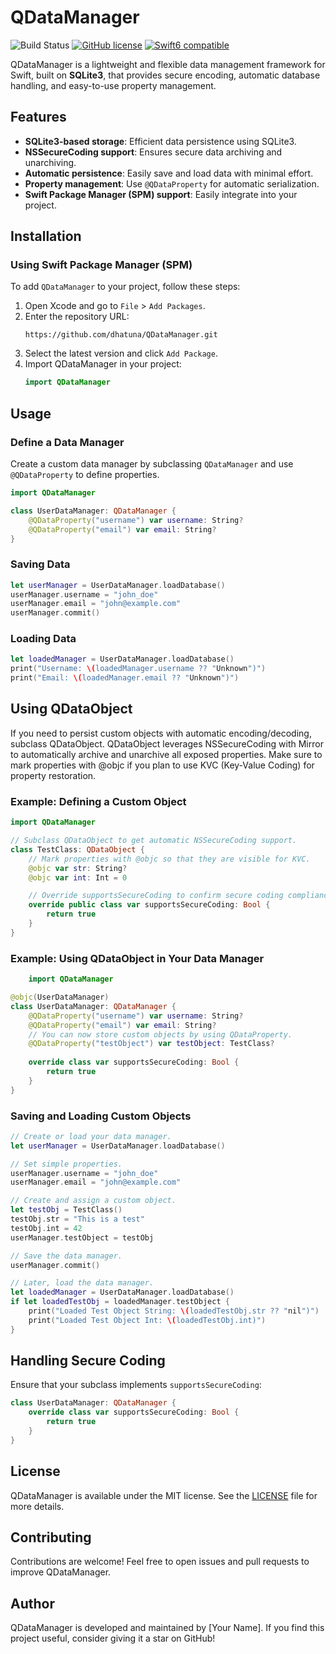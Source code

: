 # QDataManager

![Build Status][GitHubActionBadge] [![GitHub license][LicenseBadge]](https://raw.githubusercontent.com/dhatuna/QDataManager/master/LICENSE) [![Swift6 compatible][Swift6Badge]][Swift6Link]

QDataManager is a lightweight and flexible data management framework for Swift, built on **SQLite3**, that provides secure encoding, automatic database handling, and easy-to-use property management.

## Features

- **SQLite3-based storage**: Efficient data persistence using SQLite3.
- **NSSecureCoding support**: Ensures secure data archiving and unarchiving.
- **Automatic persistence**: Easily save and load data with minimal effort.
- **Property management**: Use `@QDataProperty` for automatic serialization.
- **Swift Package Manager (SPM) support**: Easily integrate into your project.

## Installation

### Using Swift Package Manager (SPM)

To add `QDataManager` to your project, follow these steps:

1. Open Xcode and go to `File` > `Add Packages`.
2. Enter the repository URL:
   ```
   https://github.com/dhatuna/QDataManager.git
   ```
3. Select the latest version and click `Add Package`.
4. Import QDataManager in your project:
   ```swift
   import QDataManager
   ```

## Usage

### Define a Data Manager

Create a custom data manager by subclassing `QDataManager` and use `@QDataProperty` to define properties.

```swift
import QDataManager

class UserDataManager: QDataManager {
    @QDataProperty("username") var username: String?
    @QDataProperty("email") var email: String?
}
```

### Saving Data

```swift
let userManager = UserDataManager.loadDatabase()
userManager.username = "john_doe"
userManager.email = "john@example.com"
userManager.commit()
```

### Loading Data

```swift
let loadedManager = UserDataManager.loadDatabase()
print("Username: \(loadedManager.username ?? "Unknown")")
print("Email: \(loadedManager.email ?? "Unknown")")
```

## Using QDataObject

If you need to persist custom objects with automatic encoding/decoding, subclass QDataObject.
QDataObject leverages NSSecureCoding with Mirror to automatically archive and unarchive all exposed properties.
Make sure to mark properties with @objc if you plan to use KVC (Key-Value Coding) for property restoration.

### Example: Defining a Custom Object
```swift
import QDataManager

// Subclass QDataObject to get automatic NSSecureCoding support.
class TestClass: QDataObject {
    // Mark properties with @objc so that they are visible for KVC.
    @objc var str: String?
    @objc var int: Int = 0

    // Override supportsSecureCoding to confirm secure coding compliance.
    override public class var supportsSecureCoding: Bool {
        return true
    }
}
```

### Example: Using QDataObject in Your Data Manager
```swift
    import QDataManager

@objc(UserDataManager)
class UserDataManager: QDataManager {
    @QDataProperty("username") var username: String?
    @QDataProperty("email") var email: String?
    // You can now store custom objects by using QDataProperty.
    @QDataProperty("testObject") var testObject: TestClass?
    
    override class var supportsSecureCoding: Bool {
        return true
    }
}
```

### Saving and Loading Custom Objects
```swift
// Create or load your data manager.
let userManager = UserDataManager.loadDatabase()

// Set simple properties.
userManager.username = "john_doe"
userManager.email = "john@example.com"

// Create and assign a custom object.
let testObj = TestClass()
testObj.str = "This is a test"
testObj.int = 42
userManager.testObject = testObj

// Save the data manager.
userManager.commit()

// Later, load the data manager.
let loadedManager = UserDataManager.loadDatabase()
if let loadedTestObj = loadedManager.testObject {
    print("Loaded Test Object String: \(loadedTestObj.str ?? "nil")")
    print("Loaded Test Object Int: \(loadedTestObj.int)")
}
```

## Handling Secure Coding

Ensure that your subclass implements `supportsSecureCoding`:

```swift
class UserDataManager: QDataManager {
    override class var supportsSecureCoding: Bool {
        return true
    }
}
```

## License

QDataManager is available under the MIT license. See the [LICENSE](LICENSE) file for more details.

## Contributing

Contributions are welcome! Feel free to open issues and pull requests to improve QDataManager.

## Author

QDataManager is developed and maintained by [Your Name]. If you find this project useful, consider giving it a star on GitHub!

[Swift]: https://swift.org/
[SQLite3]: https://www.sqlite.org

[GitHubActionBadge]: https://github.com/dhatuna/QDataManager/actions/workflows/ci.yml/badge.svg

[LicenseBadge]: https://img.shields.io/badge/license-MIT-blue.svg

[Swift6Badge]: https://img.shields.io/badge/swift-6-orange.svg?style=flat
[Swift6Link]: https://developer.apple.com/swift/
